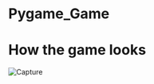 # Pygame_Game
# How the game looks
![Capture](https://github.com/Bosspro2728/Pygame_Game/assets/122049397/9d1c8647-90c2-4fd4-a826-9f57a857d9d0)
